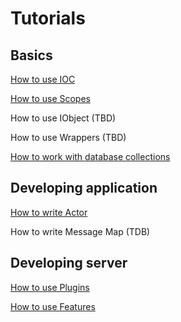 # Tutorials

## Basics

[How to use IOC](IOCExample.html)

[How to use Scopes](ScopeExample.html)

How to use IObject (TBD)

How to use Wrappers (TBD)

[How to work with database collections](DBCollectionExample.html)

## Developing application

[How to write Actor](ActorExample.html)

How to write Message Map (TDB)

## Developing server

[How to use Plugins](PluginExample.html)

[How to use Features](FeatureExample.html)